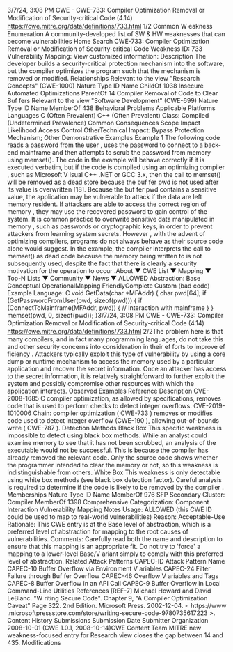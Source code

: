 3/7/24, 3:08 PM CWE - CWE-733: Compiler Optimization Removal or Modiﬁcation of Security-critical Code (4.14)
https://cwe.mitre.org/data/deﬁnitions/733.html 1/2
Common W eakness Enumeration
A community-developed list of SW & HW weaknesses that can become
vulnerabilities
Home Search
CWE-733: Compiler Optimization Removal or Modification of Security-critical Code
Weakness ID: 733
Vulnerability Mapping: 
View customized information:
 Description
The developer builds a security-critical protection mechanism into the software, but the compiler optimizes the program such that the
mechanism is removed or modified.
 Relationships
 Relevant to the view "Research Concepts" (CWE-1000)
Nature Type ID Name
ChildOf 1038 Insecure Automated Optimizations
ParentOf 14 Compiler Removal of Code to Clear Buf fers
 Relevant to the view "Software Development" (CWE-699)
Nature Type ID Name
MemberOf 438 Behavioral Problems
 Applicable Platforms
Languages
C (Often Prevalent)
C++ (Often Prevalent)
Class: Compiled (Undetermined Prevalence)
 Common Consequences
Scope Impact Likelihood
Access Control
OtherTechnical Impact: Bypass Protection Mechanism; Other
 Demonstrative Examples
Example 1
The following code reads a password from the user , uses the password to connect to a back-end mainframe and then attempts to
scrub the password from memory using memset().
The code in the example will behave correctly if it is executed verbatim, but if the code is compiled using an optimizing compiler , such
as Microsoft V isual C++ .NET or GCC 3.x, then the call to memset() will be removed as a dead store because the buf fer pwd is not
used after its value is overwritten [18]. Because the buf fer pwd contains a sensitive value, the application may be vulnerable to attack
if the data are left memory resident. If attackers are able to access the correct region of memory , they may use the recovered
password to gain control of the system.
It is common practice to overwrite sensitive data manipulated in memory , such as passwords or cryptographic keys, in order to
prevent attackers from learning system secrets. However , with the advent of optimizing compilers, programs do not always behave as
their source code alone would suggest. In the example, the compiler interprets the call to memset() as dead code because the
memory being written to is not subsequently used, despite the fact that there is clearly a security motivation for the operation to occur .About ▼ CWE List ▼ Mapping ▼ Top-N Lists ▼ Community ▼ News ▼
ALLOWED
Abstraction: Base
Conceptual OperationalMapping
FriendlyComplete Custom
(bad code) Example Language: C 
void GetData(char \*MFAddr) {
char pwd[64];
if (GetPasswordFromUser(pwd, sizeof(pwd))) {
if (ConnectToMainframe(MFAddr, pwd)) {
// Interaction with mainframe
}
}
memset(pwd, 0, sizeof(pwd));
}3/7/24, 3:08 PM CWE - CWE-733: Compiler Optimization Removal or Modiﬁcation of Security-critical Code (4.14)
https://cwe.mitre.org/data/deﬁnitions/733.html 2/2The problem here is that many compilers, and in fact many programming languages, do not take this and other security concerns into
consideration in their ef forts to improve ef ficiency .
Attackers typically exploit this type of vulnerability by using a core dump or runtime mechanism to access the memory used by a
particular application and recover the secret information. Once an attacker has access to the secret information, it is relatively
straightforward to further exploit the system and possibly compromise other resources with which the application interacts.
 Observed Examples
Reference Description
CVE-2008-1685 C compiler optimization, as allowed by specifications, removes code that is used to perform checks to
detect integer overflows.
CVE-2019-1010006 Chain: compiler optimization ( CWE-733 ) removes or modifies code used to detect integer overflow
(CWE-190 ), allowing out-of-bounds write ( CWE-787 ).
 Detection Methods
Black Box
This specific weakness is impossible to detect using black box methods. While an analyst could examine memory to see that it
has not been scrubbed, an analysis of the executable would not be successful. This is because the compiler has already
removed the relevant code. Only the source code shows whether the programmer intended to clear the memory or not, so this
weakness is indistinguishable from others.
White Box
This weakness is only detectable using white box methods (see black box detection factor). Careful analysis is required to
determine if the code is likely to be removed by the compiler .
 Memberships
Nature Type ID Name
MemberOf 976 SFP Secondary Cluster: Compiler
MemberOf 1398 Comprehensive Categorization: Component Interaction
 Vulnerability Mapping Notes
Usage: ALLOWED (this CWE ID could be used to map to real-world vulnerabilities)
Reason: Acceptable-Use
Rationale:
This CWE entry is at the Base level of abstraction, which is a preferred level of abstraction for mapping to the root causes of
vulnerabilities.
Comments:
Carefully read both the name and description to ensure that this mapping is an appropriate fit. Do not try to 'force' a mapping to a
lower-level Base/V ariant simply to comply with this preferred level of abstraction.
 Related Attack Patterns
CAPEC-ID Attack Pattern Name
CAPEC-10 Buffer Overflow via Environment V ariables
CAPEC-24 Filter Failure through Buf fer Overflow
CAPEC-46 Overflow V ariables and Tags
CAPEC-8 Buffer Overflow in an API Call
CAPEC-9 Buffer Overflow in Local Command-Line Utilities
 References
[REF-7] Michael Howard and David LeBlanc. "W riting Secure Code". Chapter 9, "A Compiler Optimization Caveat" Page 322. 2nd
Edition. Microsoft Press. 2002-12-04. < https://www .microsoftpressstore.com/store/writing-secure-code-9780735617223 >.
 Content History
 Submissions
Submission Date Submitter Organization
2008-10-01
(CWE 1.0.1, 2008-10-14)CWE Content Team MITRE
new weakness-focused entry for Research view closes the gap between 14 and 435.
 Modifications

